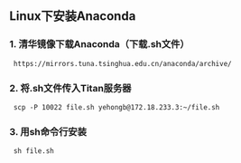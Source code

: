 ## Linux下安装Anaconda
### 1. 清华镜像下载Anaconda（下载.sh文件）
     https://mirrors.tuna.tsinghua.edu.cn/anaconda/archive/
### 2. 将.sh文件传入Titan服务器
     scp -P 10022 file.sh yehongb@172.18.233.3:~/file.sh
### 3. 用sh命令行安装
     sh file.sh
